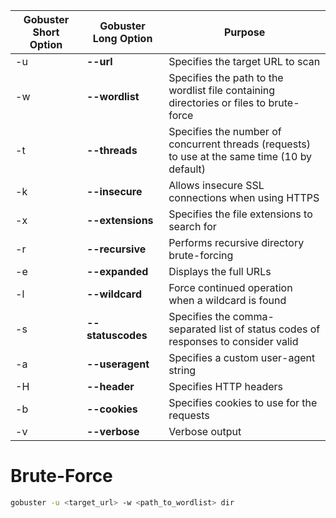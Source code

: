 
| Gobuster Short Option | Gobuster Long Option | Purpose |
| --- | --- | --- |
| -u | **--url** | Specifies the target URL to scan |
| -w | **--wordlist** | Specifies the path to the wordlist file containing directories or files to brute-force |
| -t | **--threads** | Specifies the number of concurrent threads (requests) to use at the same time (10 by default) |
| -k | **--insecure** | Allows insecure SSL connections when using HTTPS |
| -x | **--extensions** | Specifies the file extensions to search for |
| -r | **--recursive** | Performs recursive directory brute-forcing |
| -e | **--expanded** | Displays the full URLs |
| -l | **--wildcard** | Force continued operation when a wildcard is found |
| -s | **--statuscodes** | Specifies the comma-separated list of status codes of responses to consider valid |
| -a | **--useragent** | Specifies a custom user-agent string |
| -H | **--header** | Specifies HTTP headers |
| -b | **--cookies** | Specifies cookies to use for the requests |
| -v | **--verbose** | Verbose output |

# Brute-Force  

```Bash
gobuster -u <target_url> -w <path_to_wordlist> dir
```
